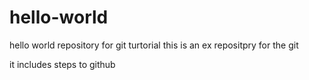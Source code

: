 # hello-world
hello world repository for git turtorial
this is an ex repositpry for the git 

it includes steps to github
